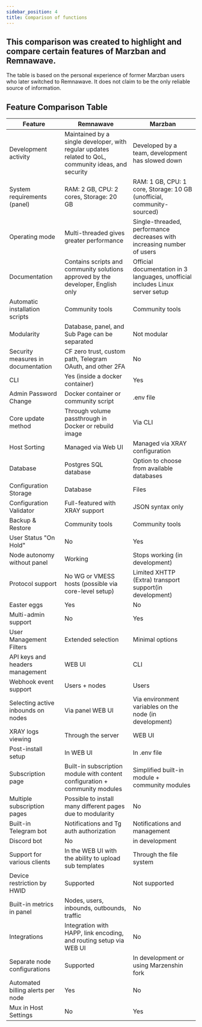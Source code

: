 ```yaml
---
sidebar_position: 4
title: Comparison of functions
---
```


## This comparison was created to highlight and compare certain features of Marzban and Remnawave.  
The table is based on the personal experience of former Marzban users who later switched to Remnawave. It does not claim to be the only reliable source of information.

## Feature Comparison Table

| Feature                            | Remnawave                                                  | Marzban                                                     |
|------------------------------------|------------------------------------------------------------|-------------------------------------------------------------|
| Development activity               | Maintained by a single developer, with regular updates related to QoL, community ideas, and security | Developed by a team, development has slowed down|
| System requirements (panel)        | RAM: 2 GB, CPU: 2 cores, Storage: 20 GB                    | RAM: 1 GB, CPU: 1 core, Storage: 10 GB (unofficial, community-sourced)|
| Operating mode                     | Multi-threaded gives greater performance                   | Single-threaded, performance decreases with increasing number of users |
| Documentation                      | Contains scripts and community solutions approved by the developer, English only| Official documentation in 3 languages, unofficial includes Linux server setup|
| Automatic installation scripts     | Community tools                                            | Community tools                                             |
| Modularity                         | Database, panel, and Sub Page can be separated             | Not modular                                                 |
| Security measures in documentation | CF zero trust, custom path, Telegram OAuth, and other 2FA  | No                                                          |
| CLI                                | Yes (inside a docker container)                            | Yes                                                         |
| Admin Password Change              | Docker container or community script                       | .env file                                                   |
| Core update method                 | Through volume passthrough in Docker or rebuild image      | Via CLI                                                     |
| Host Sorting                       | Managed via Web UI                                         | Managed via XRAY configuration                              |
| Database                           | Postgres SQL database                                      | Option to choose from available databases                   |
| Configuration Storage              | Database                                                   | Files                                                       |
| Configuration Validator            | Full-featured with XRAY support                            | JSON syntax only                                            |
| Backup & Restore                   | Community tools                                            | Community tools                                             |
| User Status "On Hold"              | No                                                         | Yes                                                         |
| Node autonomy without panel        | Working                                                    | Stops working (in development)                              |
| Protocol support                   | No WG or VMESS hosts (possible via core-level setup)       | Limited XHTTP (Extra) transport support(in development)     |
| Easter eggs                        | Yes                                                        | No                                                          |
| Multi-admin support                | No                                                         | Yes                                                         |
| User Management Filters            | Extended selection                                         | Minimal options                                             |
| API keys and headers management    | WEB UI                                                     | CLI                                                         |
| Webhook event support              | Users + nodes                                              | Users                                                       |
| Selecting active inbounds on nodes | Via panel WEB UI                                           | Via environment variables on the node (in development)      |
| XRAY logs viewing                  | Through the server                                         | WEB UI                                                      |
| Post-install setup                 | In WEB UI                                                  | In .env file                                                |
| Subscription page                  | Built-in subscription module with content configuration + community modules | Simplified built-in module + community modules|
| Multiple subscription pages        | Possible to install many different pages due to modularity | No                                                          |
| Built-in Telegram bot              | Notifications and Tg auth authorization                    | Notifications and management                                |
| Discord bot                        | No                                                         | in development                                              |
| Support for various clients        | In the WEB UI with the ability to upload sub templates     | Through the file system                                     |
| Device restriction by HWID         | Supported                                                  | Not supported                                               |
| Built-in metrics in panel          | Nodes, users, inbounds, outbounds, traffic                 | No                                                          |
| Integrations                       | Integration with HAPP, link encoding, and routing setup via WEB UI | No                                                  |
| Separate node configurations       | Supported                                                  | In development or using Marzenshin fork                     |
| Аutomated billing alerts per node  | Yes                                                        | No                                                          |
| Mux in Host Settings               | No                                                         | Yes                                                         |
